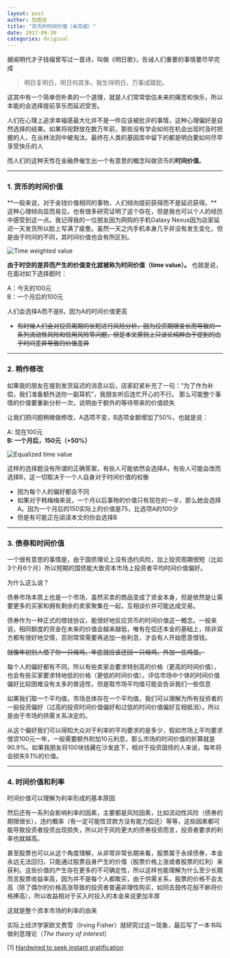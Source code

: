 ```yaml
---
layout: post
author: 加图说
title: "货币的时间价值（未完成）"
date: 2017-09-30
categories: Original
---
```


据闻明代才子钱福曾写过一首诗，叫做《明日歌》，告诫人们重要的事情要尽早完成

> 明日复明日，明日何其多。我生待明日，万事成蹉跎。

这其中有一个简单但朴素的一个道理，就是人们常常低估未来的痛苦和快乐，所以本能的会选择提前享乐而延迟受苦。

人们在心理上追求幸福感最大化并不是一件应该被批评的事情，这种心理偏好是自然选择的结果。如果将视野放在数万年前，那些没有学会如何在机会出现时及时把握的人，在丛林法则中被淘汰。最终在人类的基因库中留下的都是明白要如何尽早享受快乐的人

而人们的这种天性在金融界催生出一个有意思的概念叫做货币的**时间价值**。

---

### 1. 货币的时间价值

**一般来说，对于金钱价值相同的事物，人们倾向提前获得而不是延迟获得。**这种心理倾向显而易见，也有很多研究证明了这个存在，但是我也可以个人的经历中感受到这一点。我记得我的一位朋友因为网购的手机Galaxy Nexus因为店家延迟一天发货所以脸上写满了疲惫。虽然一天之内手机本身几乎并没有发生变化，但是由于时间的不同，其时间价值也会有所区别。

![Time weighted value](https://i.imgur.com/zszV8Gv.jpg)


**由于时空的差异而产生的价值变化就被称为时间价值（time value）。** 也就是说，在面对如下选择题时：

A：今天的100元<br>
B：一个月后的100元

人们会选择A而不是B，因为A的时间价值更高

+ ~~有时候人们会对投资周期的长短进行风险分析，因为投资期限变长而导致的一系列流动性风险和信用风险等问题，但是本文原则上只谈论纯粹由于提到的由于时间差异导致的价值差异~~

---

### 2. 稍作修改

如果我的朋友在接到发货延迟的消息以后，店家赶紧补充了一句：“为了作为补偿，我们准备额外送你一副耳机”，我朋友听后连忙开心的不行。
那么可能整个事情的价值要重新分析一次，说明由于额外的等待带来的价值损失

让我们把问题稍微做修改，A选项不变，B选项金额增加了50%，也就是说：


A: 现在100元<br>
**B: 一个月后，150元（+50%）**

![Equalized time value](https://i.imgur.com/7lSpcv1.jpg)

这样的选择题没有所谓的正确答案，有些人可能依然会选择A，有些人可能会改而选择B，这一切取决于一个人自身对于时间价值的权衡

- 因为每个人的偏好都会不同
- 如果对于韩梅梅来说，一个月以后事物的价值只有现在的一半，那么她会选择A。因为一个月后的150实际上的价值是75，比选项A的100少
- 但是有可能正在阅读本文的你会选择B

---

### 3. 债券和时间价值

一个很有意思的事情是，由于国债理论上没有违约风险，加上投资周期很短（比如3个月6个月）所以短期的国债能大致资本市场上投资者平均时间价值偏好。

为什么这么说？

债券市场本质上也是一个市场，虽然买卖的商品变成了资金本身，但是依然是让需要更多的买家和拥有剩余的卖家聚集在一起，互相谈价并可能达成交易。

债券作为一种正式的借钱协议，能很好地反应货币的时间价值这一概念。一般来说，相同额度的资金在未来的价值会越来越低，唯有在偿还本金的基础上，除非双方都有很好地交情，否则常常需要再追加一些利息，才会有人开始愿意借钱。

~~就像年初别人借了你一只母鸡，年底就应该还回一只母鸡，外加一些鸡蛋。~~

每个人的偏好都有不同，所以有些卖家会要求特别高的价格（更高的时间价值），也会有些买家要求特地低的价格（更低的时间价值）。评估市场中个体的时间价值偏好比较困难没有太多的普适性，但是取市场平均值可能会告诉我们一些信息

如果我们取一个平均值，市场总体存在一个平均值，我们可以理解为所有投资者的一般投资偏好（过高的投资时间价值偏好和过低的时间价值偏好互相抵消）。所以是由于市场的供需关系决定的。

从这个偏好我们可以得知大众对于利率的平均要求的是多少，假如市场上平均要求借贷100元一年，一般需要额外附加10元利息，那么市场的时间价值的折算就是90.9%。如果我朋友将100块钱藏在沙发底下，相对于投资国债的人来说，每年将会损失9.1%的价值。

---

### 4. 时间价值和利率

时间价值可以理解为利率形成的基本原因

然后还有一系列会影响利率的因素，主要都是风险因素，比如流动性风险（债券的期限很长），违约概率（有一定可能性贷款方没有能力偿还）等等，这些因素都可能导致投资者投资出现损失，所以对于风险更大的债券投资而言，投资者要求的利率也就越高。

甚至股票也可以从这个角度理解，从非常非常长期来看，股票属于永续债券，本金永远无法回归，只能通过股票自身产生的价值（股票价格上涨或者股票的红利）来获利，这些价值的产生存在更多的不可确定性，所以这样也能理解为什么至少长期而言股票收益率高，因为并不是每个人都敢买，由于供需关系，股票的价格不会太高（除了偶尔的价格高涨导致的投资者普遍非理性购买，如同击鼓传花般不断将价格捧高），所以收益相对于买入时投入的本金来说更加丰厚

这就是整个资本市场的利率的由来

实际上经济学家欧文费雪（Irving Fisher）就研究过这一现象，最后写了一本书叫做利息理论（*The theory of interest*）

[1] [Hardwired to seek instant gratification](https://www.fanews.co.za/article/talked-about-features/25/straight-talk/1146/hardwired-to-seek-instant-gratification/22352)

